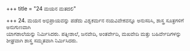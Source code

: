 +++
title = "24 ಮಯನ ಮತದಲಿ"

+++
24. ಮಯನ ಅಭಿಪ್ರಾಯವನ್ನು ಪಡೆದು ವಿಶ್ವಕರ್ಮನ ನಯವಿವೇಕವನ್ನೂ ಅನುಸರಿಸಿ, ಶಾಸ್ತ್ರ ಸೂತ್ರಗಳಿಗೆ ಅನುಗುಣವಾಗಿ   
ಯಾಗಶಾಲೆಯನ್ನು ನಿರ್ಮಿಸಿದರು. ಪತ್ನೀಶಾಲೆ, ಜನವೇದಿ, ಅಂತರ್ವೇದಿ, ಮಖವೇದಿ ಮತ್ತು ಬಹಿರ್ವೇದಿಗಳನ್ನು ಶೀಘ್ರವಾಗಿ ಶಾಸ್ತ್ರ ಸಮ್ಮತವಾಗಿ ನಿರ್ಮಿಸಿದರು.
